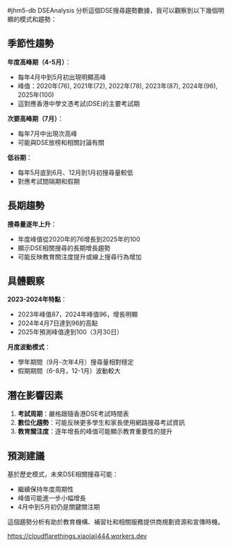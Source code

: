 #jhm5-db   DSEAnalysis
分析這個DSE搜尋趨勢數據，我可以觀察到以下幾個明顯的模式和趨勢：

## 季節性趨勢

**年度高峰期（4-5月）**：
- 每年4月中到5月初出現明顯高峰
- 峰值：2020年(76), 2021年(72), 2022年(78), 2023年(87), 2024年(96), 2025年(100)
- 這對應香港中學文憑考試(DSE)的主要考試期

**次要高峰期（7月）**：
- 每年7月中出現次高峰
- 可能與DSE放榜和相關討論有關

**低谷期**：
- 每年5月底到6月、12月到1月初搜尋量較低
- 對應考試間隔期和假期

## 長期趨勢

**搜尋量逐年上升**：
- 年度峰值從2020年的76增長到2025年的100
- 顯示DSE相關搜尋的長期增長趨勢
- 可能反映教育關注度提升或線上搜尋行為增加

## 具體觀察

**2023-2024年特點**：
- 2023年峰值87，2024年峰值96，增長明顯
- 2024年4月7日達到96的高點
- 2025年預測峰值達到100（3月30日）

**月度波動模式**：
- 學年期間（9月-次年4月）搜尋量相對穩定
- 假期期間（6-8月，12-1月）波動較大

## 潛在影響因素

1. **考試周期**：嚴格跟隨香港DSE考試時間表
2. **數位化趨勢**：可能反映更多學生和家長使用網路搜尋考試資訊
3. **教育關注度**：逐年增長的峰值可能顯示教育重要性的提升

## 預測建議

基於歷史模式，未來DSE相關搜尋可能：
- 繼續保持年度周期性
- 峰值可能進一步小幅增長
- 4月中到5月初仍是關鍵關注期

這個趨勢分析有助於教育機構、補習社和相關服務提供商規劃資源和宣傳時機。



https://cloudflarethings.xiaolaji444.workers.dev